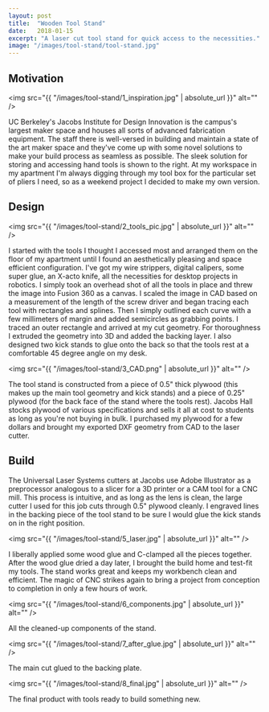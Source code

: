 ```yaml
---
layout: post
title:  "Wooden Tool Stand"
date:   2018-01-15
excerpt: "A laser cut tool stand for quick access to the necessities."
image: "/images/tool-stand/tool-stand.jpg"
---
```


## Motivation

<span class="image right"><img src="{{ "/images/tool-stand/1_inspiration.jpg" | absolute_url }}" alt="" /></span>

UC Berkeley's Jacobs Institute for Design Innovation is the campus's largest maker space and houses all sorts of advanced fabrication equipment. The staff there is well-versed in building and maintain a state of the art maker space and they've come up with some novel solutions to make your build process as seamless as possible. The sleek solution for storing and accessing hand tools is shown to the right. At my workspace in my apartment I'm always digging through my tool box for the particular set of pliers I need, so as a weekend project I decided to make my own version.

## Design

<span class="image left"><img src="{{ "/images/tool-stand/2_tools_pic.jpg" | absolute_url }}" alt="" /></span>

I started with the tools I thought I accessed most and arranged them on the floor of my apartment until I found an aesthetically pleasing and space efficient configuration. I've got my wire strippers, digital calipers, some super glue, an X-acto knife, all the necessities for desktop projects in robotics. I simply took an overhead shot of all the tools in place and threw the image into Fusion 360 as a canvas. I scaled the image in CAD based on a measurement of the length of the screw driver and began tracing each tool with rectangles and splines. Then I simply outlined each curve with a few millimeters of margin and added semicircles as grabbing points. I traced an outer rectangle and arrived at my cut geometry. For thoroughness I extruded the geometry into 3D and added the backing layer. I also designed two kick stands to glue onto the back so that the tools rest at a comfortable 45 degree angle on my desk.

<span class="image main"><img src="{{ "/images/tool-stand/3_CAD.png" | absolute_url }}" alt="" /></span>

The tool stand is constructed from a piece of 0.5" thick plywood (this makes up the main tool geometry and kick stands) and a piece of 0.25" plywood (for the back face of the stand where the tools rest). Jacobs Hall stocks plywood of various specifications and sells it all at cost to students as long as you're not buying in bulk. I purchased my plywood for a few dollars and brought my exported DXF geometry from CAD to the laser cutter.

## Build

The Universal Laser Systems cutters at Jacobs use Adobe Illustrator as a preprocessor analogous to a slicer for a 3D printer or a CAM tool for a CNC mill. This process is intuitive, and as long as the lens is clean, the large cutter I used for this job cuts through 0.5" plywood cleanly. I engraved lines in the backing piece of the tool stand to be sure I would glue the kick stands on in the right position.

<span class="image main"><img src="{{ "/images/tool-stand/5_laser.jpg" | absolute_url }}" alt="" /></span>

I liberally applied some wood glue and C-clamped all the pieces together. After the wood glue dried a day later, I brought the build home and test-fit my tools. The stand works great and keeps my workbench clean and efficient. The magic of CNC strikes again to bring a project from conception to completion in only a few hours of work.

<span class="image main"><img src="{{ "/images/tool-stand/6_components.jpg" | absolute_url }}" alt="" /></span>

All the cleaned-up components of the stand.

<span class="image main"><img src="{{ "/images/tool-stand/7_after_glue.jpg" | absolute_url }}" alt="" /></span>

The main cut glued to the backing plate.

<span class="image main"><img src="{{ "/images/tool-stand/8_final.jpg" | absolute_url }}" alt="" /></span>

The final product with tools ready to build something new.
